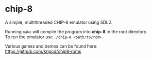 # chip-8
A simple, multithreaded CHIP-8 emulator using SDL2.

Running `make` will compile the program into **chip-8** in the root directory.  
To run the emulator use `./chip-8 <path/to/rom>`

Various games and demos can be found here: https://github.com/kripod/chip8-roms
